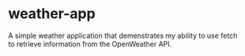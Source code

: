 # weather-app
A simple weather application that demenstrates my ability to use fetch  
to retrieve information from the OpenWeather API.
